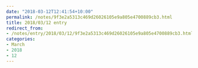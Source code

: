 ```yaml
---
date: "2018-03-12T12:41:54+10:00"
permalink: /notes/9f3e2a5313c469d26026105e9a805e4700889cb3.html
title: 2018/03/12 entry
redirect_from:
- /notes/entry/2018/03/12/9f3e2a5313c469d26026105e9a805e4700889cb3.html
categories:
- March
- 2018
- 12
---
```

